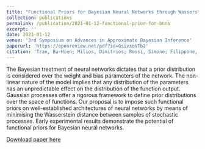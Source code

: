 ```yaml
---
title: "Functional Priors for Bayesian Neural Networks through Wasserstein Distance Minimization to Gaussian Processes"
collection: publications
permalink: /publication/2021-01-12-functional-prior-for-bnns
excerpt: ''
date: 2021-01-12
venue: '3rd Symposium on Advances in Approximate Bayesian Inference'
paperurl: 'https://openreview.net/pdf?id=GsivsoVTb2'
citation: 'Tran, Ba-Hien; Milios, Dimitrios; Rossi, Simone; Filippone, Maurizio. &quot;Functional Priors for Bayesian Neural Networks through Wasserstein Distance Minimization to Gaussian Processes.&quot; <i>3rd Symposium on Advances in Approximate Bayesian Inference, 2021</i>.'
---
```

The Bayesian treatment of neural networks dictates that a prior distribution is considered over the weight and bias parameters of the network. The non-linear nature of the model implies that any distribution of the parameters has an unpredictable effect on the distribution of the function output. Gaussian processes offer a rigorous framework to define prior distributions over the space of functions. Our proposal is to impose such functional priors on well-established architectures of neural networks by means of minimising the Wasserstein distance between samples of stochastic processes. Early experimental results demonstrate the potential of functional priors for Bayesian neural networks.

[Download paper here](https://openreview.net/pdf?id=GsivsoVTb2)

<!-- Recommended citation: Tran, Ba-Hien et al. (2021). "Functional priors for bayesian neural networks through wasserstein distance minimization to Gaussian processes." <i>AABI 2021</i>. 1(1). -->